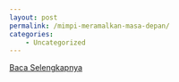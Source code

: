 ```yaml
---
layout: post
permalink: /mimpi-meramalkan-masa-depan/
categories:
    - Uncategorized
---
```


[Baca Selengkapnya](/10)